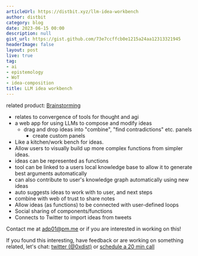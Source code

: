 ```yaml
---
articleUrl: https://distbit.xyz/llm-idea-workbench
author: distbit
category: blog
date: 2023-06-15 00:00
description: null
gist_url: https://gist.github.com/73e7ccffcb0e1215a24aa12313321945
headerImage: false
layout: post
live: true
tag:
- ai
- epistemology
- WoT
- idea-composition
title: LLM idea workbench
---
```





related product: [Brainstorming](https://fermat.ws/brainstorming)  

- relates to convergence of tools for thought and agi  
- a web app for using LLMs to compose and modify ideas  
	- drag and drop ideas into "combine", "find contradictions" etc. panels  
		- create custom panels  
- Like a kitchen/work bench for ideas.  
- Allow users to visually build up more complex functions from simpler ideas.  
- ideas can be represented as functions  
- tool can be linked to a users local knowledge base to allow it to generate best arguments automatically  
- can also contribute to user's knowledge graph automatically using new ideas  
- auto suggests ideas to work with to user, and next steps  
- combine with web of trust to share notes  
- Allow ideas (as functions) to be connected with user-defined loops  
- Social sharing of components/functions  
- Connects to Twitter to import ideas from tweets  

Contact me at adp01@pm.me or if you are interested in working on this!  

If you found this interesting, have feedback or are working on something related, let's chat: [twitter (@0xdist)](https://twitter.com/0xdist) or [schedule a 20 min call](https://cal.com/distbit/20min)